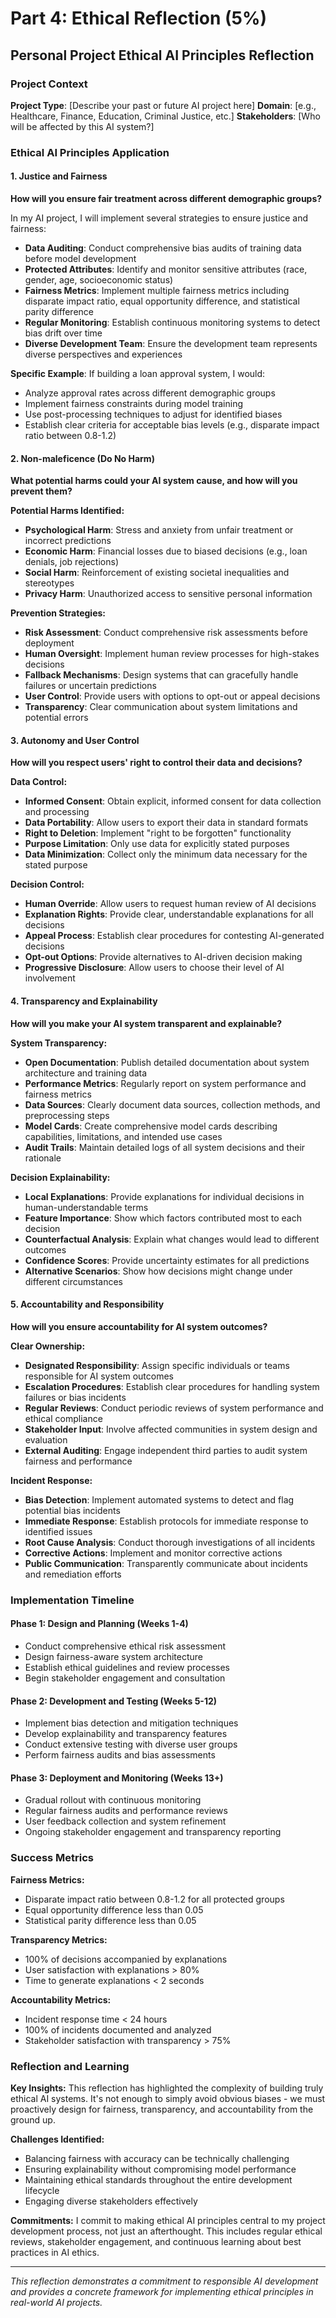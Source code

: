 # Part 4: Ethical Reflection (5%)

## Personal Project Ethical AI Principles Reflection

### Project Context
**Project Type**: [Describe your past or future AI project here]
**Domain**: [e.g., Healthcare, Finance, Education, Criminal Justice, etc.]
**Stakeholders**: [Who will be affected by this AI system?]

### Ethical AI Principles Application

#### 1. Justice and Fairness
**How will you ensure fair treatment across different demographic groups?**

In my AI project, I will implement several strategies to ensure justice and fairness:

- **Data Auditing**: Conduct comprehensive bias audits of training data before model development
- **Protected Attributes**: Identify and monitor sensitive attributes (race, gender, age, socioeconomic status)
- **Fairness Metrics**: Implement multiple fairness metrics including disparate impact ratio, equal opportunity difference, and statistical parity difference
- **Regular Monitoring**: Establish continuous monitoring systems to detect bias drift over time
- **Diverse Development Team**: Ensure the development team represents diverse perspectives and experiences

**Specific Example**: If building a loan approval system, I would:
- Analyze approval rates across different demographic groups
- Implement fairness constraints during model training
- Use post-processing techniques to adjust for identified biases
- Establish clear criteria for acceptable bias levels (e.g., disparate impact ratio between 0.8-1.2)

#### 2. Non-maleficence (Do No Harm)
**What potential harms could your AI system cause, and how will you prevent them?**

**Potential Harms Identified:**
- **Psychological Harm**: Stress and anxiety from unfair treatment or incorrect predictions
- **Economic Harm**: Financial losses due to biased decisions (e.g., loan denials, job rejections)
- **Social Harm**: Reinforcement of existing societal inequalities and stereotypes
- **Privacy Harm**: Unauthorized access to sensitive personal information

**Prevention Strategies:**
- **Risk Assessment**: Conduct comprehensive risk assessments before deployment
- **Human Oversight**: Implement human review processes for high-stakes decisions
- **Fallback Mechanisms**: Design systems that can gracefully handle failures or uncertain predictions
- **User Control**: Provide users with options to opt-out or appeal decisions
- **Transparency**: Clear communication about system limitations and potential errors

#### 3. Autonomy and User Control
**How will you respect users' right to control their data and decisions?**

**Data Control:**
- **Informed Consent**: Obtain explicit, informed consent for data collection and processing
- **Data Portability**: Allow users to export their data in standard formats
- **Right to Deletion**: Implement "right to be forgotten" functionality
- **Purpose Limitation**: Only use data for explicitly stated purposes
- **Data Minimization**: Collect only the minimum data necessary for the stated purpose

**Decision Control:**
- **Human Override**: Allow users to request human review of AI decisions
- **Explanation Rights**: Provide clear, understandable explanations for all decisions
- **Appeal Process**: Establish clear procedures for contesting AI-generated decisions
- **Opt-out Options**: Provide alternatives to AI-driven decision making
- **Progressive Disclosure**: Allow users to choose their level of AI involvement

#### 4. Transparency and Explainability
**How will you make your AI system transparent and explainable?**

**System Transparency:**
- **Open Documentation**: Publish detailed documentation about system architecture and training data
- **Performance Metrics**: Regularly report on system performance and fairness metrics
- **Data Sources**: Clearly document data sources, collection methods, and preprocessing steps
- **Model Cards**: Create comprehensive model cards describing capabilities, limitations, and intended use cases
- **Audit Trails**: Maintain detailed logs of all system decisions and their rationale

**Decision Explainability:**
- **Local Explanations**: Provide explanations for individual decisions in human-understandable terms
- **Feature Importance**: Show which factors contributed most to each decision
- **Counterfactual Analysis**: Explain what changes would lead to different outcomes
- **Confidence Scores**: Provide uncertainty estimates for all predictions
- **Alternative Scenarios**: Show how decisions might change under different circumstances

#### 5. Accountability and Responsibility
**How will you ensure accountability for AI system outcomes?**

**Clear Ownership:**
- **Designated Responsibility**: Assign specific individuals or teams responsible for AI system outcomes
- **Escalation Procedures**: Establish clear procedures for handling system failures or bias incidents
- **Regular Reviews**: Conduct periodic reviews of system performance and ethical compliance
- **Stakeholder Input**: Involve affected communities in system design and evaluation
- **External Auditing**: Engage independent third parties to audit system fairness and performance

**Incident Response:**
- **Bias Detection**: Implement automated systems to detect and flag potential bias incidents
- **Immediate Response**: Establish protocols for immediate response to identified issues
- **Root Cause Analysis**: Conduct thorough investigations of all incidents
- **Corrective Actions**: Implement and monitor corrective actions
- **Public Communication**: Transparently communicate about incidents and remediation efforts

### Implementation Timeline

#### Phase 1: Design and Planning (Weeks 1-4)
- Conduct comprehensive ethical risk assessment
- Design fairness-aware system architecture
- Establish ethical guidelines and review processes
- Begin stakeholder engagement and consultation

#### Phase 2: Development and Testing (Weeks 5-12)
- Implement bias detection and mitigation techniques
- Develop explainability and transparency features
- Conduct extensive testing with diverse user groups
- Perform fairness audits and bias assessments

#### Phase 3: Deployment and Monitoring (Weeks 13+)
- Gradual rollout with continuous monitoring
- Regular fairness audits and performance reviews
- User feedback collection and system refinement
- Ongoing stakeholder engagement and transparency reporting

### Success Metrics

**Fairness Metrics:**
- Disparate impact ratio between 0.8-1.2 for all protected groups
- Equal opportunity difference less than 0.05
- Statistical parity difference less than 0.05

**Transparency Metrics:**
- 100% of decisions accompanied by explanations
- User satisfaction with explanations > 80%
- Time to generate explanations < 2 seconds

**Accountability Metrics:**
- Incident response time < 24 hours
- 100% of incidents documented and analyzed
- Stakeholder satisfaction with transparency > 75%

### Reflection and Learning

**Key Insights:**
This reflection has highlighted the complexity of building truly ethical AI systems. It's not enough to simply avoid obvious biases - we must proactively design for fairness, transparency, and accountability from the ground up.

**Challenges Identified:**
- Balancing fairness with accuracy can be technically challenging
- Ensuring explainability without compromising model performance
- Maintaining ethical standards throughout the entire development lifecycle
- Engaging diverse stakeholders effectively

**Commitments:**
I commit to making ethical AI principles central to my project development process, not just an afterthought. This includes regular ethical reviews, stakeholder engagement, and continuous learning about best practices in AI ethics.

---

*This reflection demonstrates a commitment to responsible AI development and provides a concrete framework for implementing ethical principles in real-world AI projects.*
